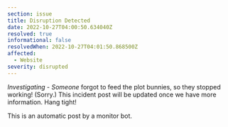 ```yaml
---
section: issue
title: Disruption Detected
date: 2022-10-27T04:00:50.634040Z
resolved: true
informational: false
resolvedWhen: 2022-10-27T04:01:50.868500Z
affected:
  - Website
severity: disrupted
---
```

*Investigating* - _Someone_ forgot to feed the plot bunnies, so they stopped working! (Sorry.) This incident post will be updated once we have more information. Hang tight!

This is an automatic post by a monitor bot.
        